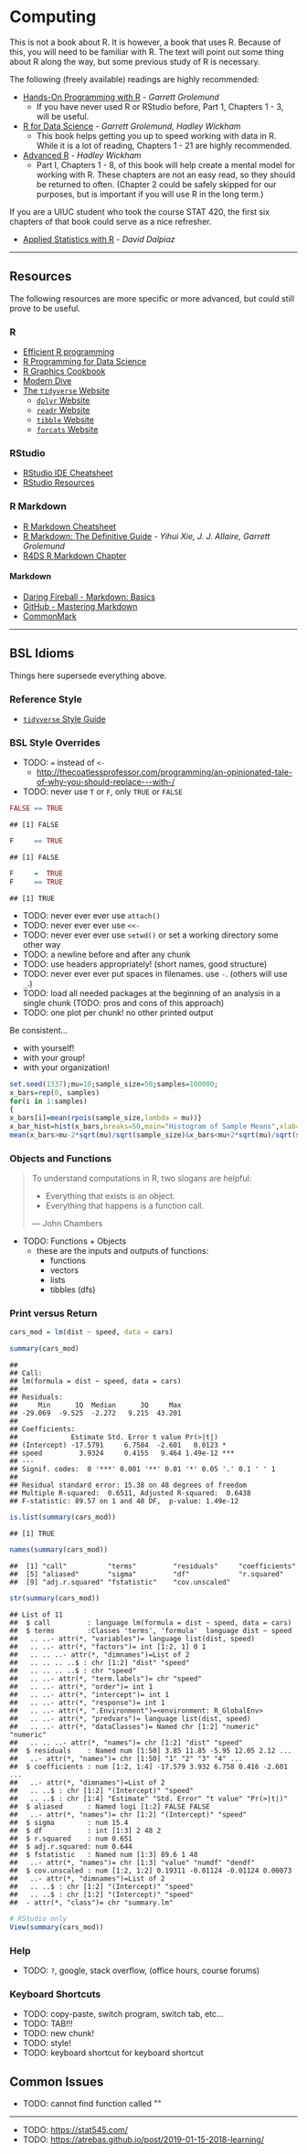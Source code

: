 # Computing



This is not a book about R. It is however, a book that uses R. Because of this, you will need to be familiar with R. The text will point out some thing about R along the way, but some previous study of R is necessary.

The following (freely available) readings are highly recommended:

- [Hands-On Programming with R](https://rstudio-education.github.io/hopr/) - *Garrett Grolemund*
  - If you have never used R or RStudio before, Part 1, Chapters 1 - 3, will be useful.
- [R for Data Science](https://r4ds.had.co.nz/) - *Garrett Grolemund, Hadley Wickham*
  - This book helps getting you up to speed working with data in R. While it is a lot of reading, Chapters 1 - 21 are highly recommended. 
- [Advanced R](https://adv-r.hadley.nz/) - *Hadley Wickham*
  - Part I, Chapters 1 - 8, of this book will help create a mental model for working with R. These chapters are not an easy read, so they should be returned to often. (Chapter 2 could be safely skipped for our purposes, but is important if you will use R in the long term.)

If you are a UIUC student who took the course STAT 420, the first six chapters of that book could serve as a nice refresher.

- [Applied Statistics with R](https://daviddalpiaz.github.io/appliedstats/) - *David Dalpiaz*

***

## Resources

The following resources are more specific or more advanced, but could still prove to be useful.

### R

- [Efficient R programming](https://csgillespie.github.io/efficientR/)
- [R Programming for Data Science](https://bookdown.org/rdpeng/rprogdatascience/)
- [R Graphics Cookbook](https://r-graphics.org/)
- [Modern Dive](https://moderndive.com/index.html)
- [The `tidyverse` Website](tidyverse.org/)
  - [`dplyr` Website](https://dplyr.tidyverse.org/)
  - [`readr` Website](https://readr.tidyverse.org/)
  - [`tibble` Website](https://tibble.tidyverse.org/)
  - [`forcats` Website](https://forcats.tidyverse.org/)

### RStudio

- [RStudio IDE Cheatsheet](https://resources.rstudio.com/rstudio-cheatsheets/rstudio-ide-cheat-sheet)
- [RStudio Resources](https://resources.rstudio.com/)

### R Markdown

- [R Markdown Cheatsheet](https://resources.rstudio.com/rstudio-cheatsheets/rmarkdown-2-0-cheat-sheet)
- [R Markdown: The Definitive Guide](https://bookdown.org/yihui/rmarkdown/) - *Yihui Xie, J. J. Allaire, Garrett Grolemund*
- [R4DS R Markdown Chapter](https://r4ds.had.co.nz/r-markdown.html)

#### Markdown

- [Daring Fireball - Markdown: Basics](https://daringfireball.net/projects/markdown/basics)
- [GitHub - Mastering Markdown](https://guides.github.com/features/mastering-markdown/)
- [CommonMark](https://commonmark.org/)

***

## BSL Idioms

Things here supersede everything above.

### Reference Style

- [`tidyverse` Style Guide](https://style.tidyverse.org/)

### BSL Style Overrides

- TODO: `=` instead of `<-`
  - http://thecoatlessprofessor.com/programming/an-opinionated-tale-of-why-you-should-replace---with-/
- TODO: never use `T` or `F`, only `TRUE` or `FALSE`


```r
FALSE == TRUE
```

```
## [1] FALSE
```

```r
F     == TRUE
```

```
## [1] FALSE
```

```r
F     =  TRUE
F     == TRUE
```

```
## [1] TRUE
```

- TODO: never ever ever use `attach()`
- TODO: never ever ever use `<<-`
- TODO: never ever ever use `setwd()` or set a working directory some other way
- TODO: a newline before and after any chunk
- TODO: use headers appropriately! (short names, good structure)
- TODO: never ever ever put spaces in filenames. use `-`. (others will use `_`.)
- TODO: load all needed packages at the beginning of an analysis in a single chunk (TODO: pros and cons of this approach)
- TODO: one plot per chunk! no other printed output

Be consistent...

- with yourself!
- with your group!
- with your organization!


```r
set.seed(1337);mu=10;sample_size=50;samples=100000;
x_bars=rep(0, samples)
for(i in 1:samples)
{
x_bars[i]=mean(rpois(sample_size,lambda = mu))}
x_bar_hist=hist(x_bars,breaks=50,main="Histogram of Sample Means",xlab="Sample Means",col="darkorange",border = "dodgerblue")
mean(x_bars>mu-2*sqrt(mu)/sqrt(sample_size)&x_bars<mu+2*sqrt(mu)/sqrt(sample_size))
```

### Objects and Functions

> To understand computations in R, two slogans are helpful:
> 
> - Everything that exists is an object. 
> - Everything that happens is a function call. 
>
> — John Chambers

- TODO: Functions + Objects
  - these are the inputs and outputs of functions:
    - functions
    - vectors
    - lists
    - tibbles (dfs)

### Print versus Return


```r
cars_mod = lm(dist ~ speed, data = cars)
```


```r
summary(cars_mod)
```

```
## 
## Call:
## lm(formula = dist ~ speed, data = cars)
## 
## Residuals:
##     Min      1Q  Median      3Q     Max 
## -29.069  -9.525  -2.272   9.215  43.201 
## 
## Coefficients:
##             Estimate Std. Error t value Pr(>|t|)    
## (Intercept) -17.5791     6.7584  -2.601   0.0123 *  
## speed         3.9324     0.4155   9.464 1.49e-12 ***
## ---
## Signif. codes:  0 '***' 0.001 '**' 0.01 '*' 0.05 '.' 0.1 ' ' 1
## 
## Residual standard error: 15.38 on 48 degrees of freedom
## Multiple R-squared:  0.6511,	Adjusted R-squared:  0.6438 
## F-statistic: 89.57 on 1 and 48 DF,  p-value: 1.49e-12
```


```r
is.list(summary(cars_mod))
```

```
## [1] TRUE
```


```r
names(summary(cars_mod))
```

```
##  [1] "call"          "terms"         "residuals"     "coefficients" 
##  [5] "aliased"       "sigma"         "df"            "r.squared"    
##  [9] "adj.r.squared" "fstatistic"    "cov.unscaled"
```


```r
str(summary(cars_mod))
```

```
## List of 11
##  $ call         : language lm(formula = dist ~ speed, data = cars)
##  $ terms        :Classes 'terms', 'formula'  language dist ~ speed
##   .. ..- attr(*, "variables")= language list(dist, speed)
##   .. ..- attr(*, "factors")= int [1:2, 1] 0 1
##   .. .. ..- attr(*, "dimnames")=List of 2
##   .. .. .. ..$ : chr [1:2] "dist" "speed"
##   .. .. .. ..$ : chr "speed"
##   .. ..- attr(*, "term.labels")= chr "speed"
##   .. ..- attr(*, "order")= int 1
##   .. ..- attr(*, "intercept")= int 1
##   .. ..- attr(*, "response")= int 1
##   .. ..- attr(*, ".Environment")=<environment: R_GlobalEnv> 
##   .. ..- attr(*, "predvars")= language list(dist, speed)
##   .. ..- attr(*, "dataClasses")= Named chr [1:2] "numeric" "numeric"
##   .. .. ..- attr(*, "names")= chr [1:2] "dist" "speed"
##  $ residuals    : Named num [1:50] 3.85 11.85 -5.95 12.05 2.12 ...
##   ..- attr(*, "names")= chr [1:50] "1" "2" "3" "4" ...
##  $ coefficients : num [1:2, 1:4] -17.579 3.932 6.758 0.416 -2.601 ...
##   ..- attr(*, "dimnames")=List of 2
##   .. ..$ : chr [1:2] "(Intercept)" "speed"
##   .. ..$ : chr [1:4] "Estimate" "Std. Error" "t value" "Pr(>|t|)"
##  $ aliased      : Named logi [1:2] FALSE FALSE
##   ..- attr(*, "names")= chr [1:2] "(Intercept)" "speed"
##  $ sigma        : num 15.4
##  $ df           : int [1:3] 2 48 2
##  $ r.squared    : num 0.651
##  $ adj.r.squared: num 0.644
##  $ fstatistic   : Named num [1:3] 89.6 1 48
##   ..- attr(*, "names")= chr [1:3] "value" "numdf" "dendf"
##  $ cov.unscaled : num [1:2, 1:2] 0.19311 -0.01124 -0.01124 0.00073
##   ..- attr(*, "dimnames")=List of 2
##   .. ..$ : chr [1:2] "(Intercept)" "speed"
##   .. ..$ : chr [1:2] "(Intercept)" "speed"
##  - attr(*, "class")= chr "summary.lm"
```


```r
# RStudio only
View(summary(cars_mod))
```

### Help

- TODO: `?`, google, stack overflow, (office hours, course forums)

### Keyboard Shortcuts

- TODO: copy-paste, switch program, switch tab, etc...
- TODO: TAB!!!
- TODO: new chunk!
- TODO: style!
- TODO: keyboard shortcut for keyboard shortcut

## Common Issues

- TODO: cannot find function called ""

***

- TODO: https://stat545.com/
- TODO: https://atrebas.github.io/post/2019-01-15-2018-learning/

